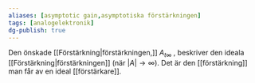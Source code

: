 ```yaml
---
aliases: [asymptotic gain,asymptotiska förstärkningen]
tags: [analogelektronik]
dg-publish: true
---
```

Den önskade [[Förstärkning|förstärkningen,]] $A_{t\infty}$ , beskriver den ideala [[Förstärkning|förstärkningen]] (när $|A| \rightarrow \infty$). Det är den [[förstärkning]] man får av en ideal [[förstärkare]].